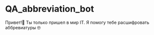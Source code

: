 # QA_abbreviation_bot
Привет!🤩 Ты только пришел в мир IT. Я помогу тебе расшифровать аббревиатуры 🤓

